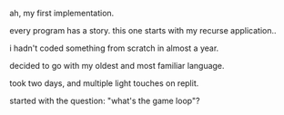 ah, my first implementation.

every program has a story. this one starts with my recurse application..

i hadn't coded something from scratch in almost a year.

decided to go with my oldest and most familiar language.

took two days, and multiple light touches on replit.

started with the question: "what's the game loop"?
